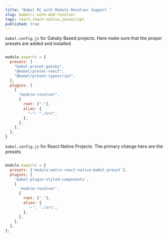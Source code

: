 ```yaml
---
title: "Babel RC with Module Resolver Support "
slug: babelrc-with-mod-resolver
tags: react,react-native,javascript
published: true
---
```

`babel.config.js` for Gatsby Based projects. Here make sure that the proper presets are added and installed

<!-- Make sure to change the language -->
```js

module.exports = {
  presets: [
    "babel-preset-gatsby",
    "@babel/preset-react",
    "@babel/preset-typescript",
  ],
  plugins: [
    [
      "module-resolver",
      {
        root: ["."],
        alias: {
          "~": "./src",
        },
      },
    ],
  ],
}

```


`babel.config.js` for React Native Projects. The primary change here are the presets

```js

module.exports = {
  presets: ['module:metro-react-native-babel-preset'],
  plugins: [
    'babel-plugin-styled-components',
    [
      'module-resolver',
      {
        root: ['.'],
        alias: {
          '~': './src',
        },
      },
    ],
  ],
};

```
